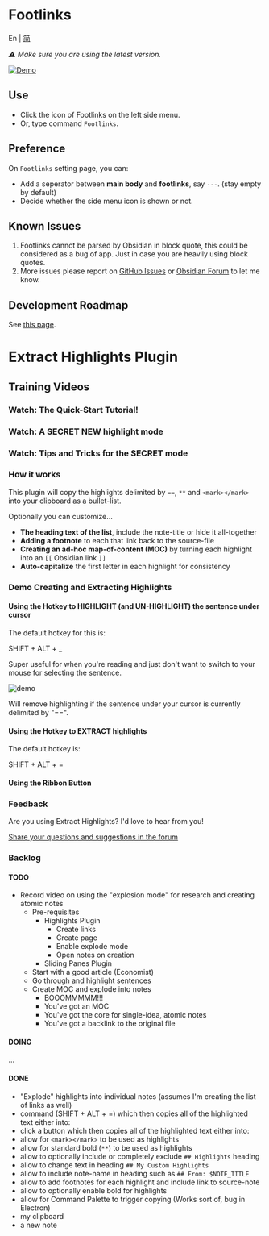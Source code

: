 # Footlinks

En | [简](https://github.com/DahaWong/obsidian-footlinks/blob/main/README_zh.md)

_⚠️ Make sure you are using the latest version._

[![Demo](https://raw.githubusercontent.com/DahaWong/obsidian-footlinks/main/demo.png)](https://raw.githubusercontent.com/DahaWong/obsidian-footlinks/main/demo.png)

## [](https://github.com/DahaWong/obsidian-footlinks#use)Use

-   Click the icon of Footlinks on the left side menu.
-   Or, type command `Footlinks`.

## [](https://github.com/DahaWong/obsidian-footlinks#preference)Preference

On `Footlinks` setting page, you can:

-   Add a seperator between **main body** and **footlinks**, say `---`. (stay empty by default)
-   Decide whether the side menu icon is shown or not.

## [](https://github.com/DahaWong/obsidian-footlinks#known-issues)Known Issues

1.  Footlinks cannot be parsed by Obsidian in block quote, this could be considered as a bug of app. Just in case you are heavily using block quotes.
2.  More issues please report on [GitHub Issues](https://github.com/DahaWong/obsidian-footlinks/issues) or [Obsidian Forum](https://forum.obsidian.md/t/plugin-footlinks/9494) to let me know.

## [](https://github.com/DahaWong/obsidian-footlinks#development-roadmap)Development Roadmap

See [this page](https://github.com/DahaWong/obsidian-footlinks/projects/1).
# Extract Highlights Plugin



## Training Videos

### Watch: The Quick-Start Tutorial!



### Watch: A SECRET NEW highlight mode

### Watch: Tips and Tricks for the SECRET mode



### How it works

This plugin will copy the highlights delimited by `==`, `**` and `<mark></mark>` into your clipboard as a bullet-list.

Optionally you can customize...

-   **The heading text of the list**, include the note-title or hide it all-together
-   **Adding a footnote** to each that link back to the source-file
-   **Creating an ad-hoc map-of-content (MOC)** by turning each highlight into an `[[` Obsidian link `]]`
-   **Auto-capitalize** the first letter in each highlight for consistency

### Demo Creating and Extracting Highlights



#### Using the Hotkey to HIGHLIGHT (and UN-HIGHLIGHT) the sentence under cursor

The default hotkey for this is:

SHIFT + ALT + \_

Super useful for when you're reading and just don't want to switch to your mouse for selecting the sentence.

![demo](https://github.com/akaalias/extract-highlights-plugin/blob/master/onoff.gif?raw=true)

Will remove highlighting if the sentence under your cursor is currently delimited by "==".

#### Using the Hotkey to EXTRACT highlights

The default hotkey is:

SHIFT + ALT + \=

#### Using the Ribbon Button

### Feedback

Are you using Extract Highlights? I'd love to hear from you!

[Share your questions and suggestions in the forum](https://forum.obsidian.md/t/extract-highlights-plugin/8763/12)

### Backlog

#### TODO

-   Record video on using the "explosion mode" for research and creating atomic notes
    -   Pre-requisites
        -   Highlights Plugin
            -   Create links
            -   Create page
            -   Enable explode mode
            -   Open notes on creation
        -   Sliding Panes Plugin
    -   Start with a good article (Economist)
    -   Go through and highlight sentences
    -   Create MOC and explode into notes
        -   BOOOMMMMM!!!
        -   You've got an MOC
        -   You've got the core for single-idea, atomic notes
        -   You've got a backlink to the original file

#### DOING

...

#### DONE

-   "Explode" highlights into individual notes (assumes I'm creating the list of links as well)
-   command (SHIFT + ALT + \=) which then copies all of the highlighted text either into:
-   click a button which then copies all of the highlighted text either into:
-   allow for `<mark></mark>` to be used as highlights
-   allow for standard bold (`**`) to be used as highlights
-   allow to optionally include or completely exclude `## Highlights` heading
-   allow to change text in heading `## My Custom Highlights`
-   allow to include note-name in heading such as `## From: $NOTE_TITLE`
-   allow to add footnotes for each highlight and include link to source-note
-   allow to optionally enable bold for highlights
-   allow for Command Palette to trigger copying (Works sort of, bug in Electron)
-   my clipboard
-   a new note